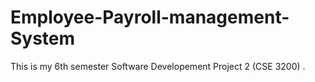# Employee-Payroll-management-System
This is my 6th semester Software Developement Project 2 (CSE 3200) .  
